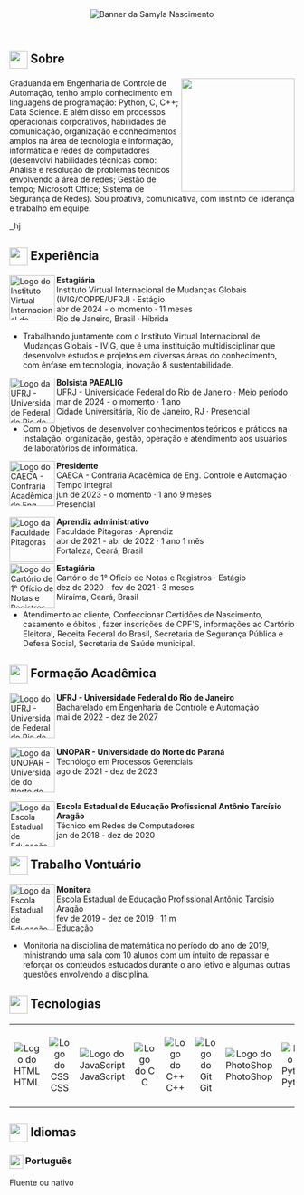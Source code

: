 <div id="readme">
  <header>
    <img src="https://i.imgur.com/IRnXP2f.png" alt="Banner da Samyla Nascimento" />
  </header>

  <main>
    <section id="secao-de-sobre">
      <h2>
        <img src="" alt="" width="32px" align="center" />
        Sobre
      </h2>
      <img src="" alt="" width="200px" align="right" />
      <p>
        Graduanda em Engenharia de Controle de Automação,
tenho amplo conhecimento em linguagens de programação: Python, C, C++; Data Science. 
E além disso em processos operacionais corporativos, habilidades de comunicação, organização e conhecimentos amplos na área de tecnologia e informação, 
informática e redes de computadores (desenvolvi habilidades técnicas como: 
Análise e resolução de problemas técnicos envolvendo a área de redes; Gestão de tempo; Microsoft Office; Sistema de Segurança de Redes). Sou proativa, comunicativa, com instinto de liderança e trabalho em equipe.
      </p>
      <a href="https://www.linkedin.com/in/samyla-nascimento-s-412b41175/">
        <img src="https://img.shields.io/badge/LinkedIn-0077B5?style=for-the-square&logo=linkedin&logoColor=white" alt="" />
      </a>
      <a href="mailto:samyla.nascimento.20221@poli.ufrj.br">
        <img src="https://img.shields.io/badge/Gmail-D14836?style=for-the-square&logo=gmail&logoColor=white" alt="" />
      </a>hj
    </section>
    <section id="secao-de-experiencia">
      <h2>
        <img src="https://em-content.zobj.net/source/apple/391/briefcase_1f4bc.png" alt="" width="32px" align="center" />
        Experiência
      </h2>
      <div id="experiencias">
        <div class="experiencia">
          <img src="https://i.imgur.com/dcyZxFI.jpg" alt="Logo do Instituto Virtual Internacional de Mudanças Globais (IVIG/COPPE/UFRJ)" width="80" align="left" />
          <p>
            <strong>Estagiária</strong> <br />
            Instituto Virtual Internacional de Mudanças Globais (IVIG/COPPE/UFRJ) · Estágio <br />
            abr de 2024 - o momento · 11 meses <br />
            Rio de Janeiro, Brasil · Híbrida
          </p>
          <ul>
            <li>
              Trabalhando juntamente com o Instituto Virtual Internacional de Mudanças Globais - IVIG, que é uma instituição multidisciplinar que desenvolve estudos e projetos em diversas áreas do conhecimento, com ênfase em tecnologia, inovação & sustentabilidade.
            </li>
          </ul>
        </div>
        <div class="experiencia">
          <img src="https://i.imgur.com/ZInWJ29.jpg" alt="Logo da UFRJ - Universidade Federal do Rio de Janeiro" width="80" align="left" />
          <p>
            <strong>Bolsista PAEALIG</strong> <br />
            UFRJ - Universidade Federal do Rio de Janeiro · Meio período <br />
            mar de 2024 - o momento · 1 ano <br />
            Cidade Universitária, Rio de Janeiro, RJ · Presencial
          </p>
          <ul>
            <li>
              Com o Objetivos de desenvolver conhecimentos teóricos e práticos na instalação, organização, gestão, operação e atendimento aos usuários de laboratórios de informática.
            </li>
          </ul>
        </div>
        <div class="experiencia">
          <img src="https://i.imgur.com/LibSy3b.jpg" alt="Logo do CAECA - Confraria Acadêmica de Eng. Controle e Automação" width="80" align="left" />
          <p>
            <strong>Presidente</strong> <br />
            CAECA - Confraria Acadêmica de Eng. Controle e Automação · Tempo integral <br />
            jun de 2023 - o momento · 1 ano 9 meses <br />
            Presencial
          </p>
        </div>
        <div class="experiencia">
          <img src="https://i.imgur.com/2EpxCu6.jpg" alt="Logo da Faculdade Pitagoras" width="80" align="left" />
          <p>
            <strong>Aprendiz administrativo</strong> <br />
            Faculdade Pitagoras · Aprendiz <br />
            abr de 2021 - abr de 2022 · 1 ano 1 mês <br />
            Fortaleza, Ceará, Brasil
          </p>
        </div>
        <div class="experiencia">
          <img src="https://i.imgur.com/2x37lbw.png" alt="Logo do Cartório de 1° Ofício de Notas e Registros" width="80" align="left" />
          <p>
            <strong>Estagiária</strong> <br />
            Cartório de 1° Ofício de Notas e Registros · Estágio <br />
            dez de 2020 - fev de 2021 · 3 meses <br />
            Miraíma, Ceará, Brasil
          </p>
          <ul>
            <li>
              Atendimento ao cliente, Confeccionar Certidões de Nascimento,
casamento e óbitos , fazer inscrições de CPF'S, informações ao Cartório
Eleitoral, Receita Federal do Brasil, Secretaria de Segurança Pública e
Defesa Social, Secretaria de Saúde municipal.
            </li>
          </ul>
        </div>
      </div>
    </section>
    <section id="secao-de-formacao-academica">
      <h2>
        <img src="https://em-content.zobj.net/source/apple/391/graduation-cap_1f393.png" alt="" width="32px" align="center" />
        Formação Acadêmica
      </h2>
      <div id="formacoes-academica">
        <div class="formacao-academica">
          <img src="https://i.imgur.com/ZInWJ29.jpg" alt="Logo do UFRJ - Universidade Federal do Rio de Janeiro" width="80" align="left" />
          <p>
            <strong>UFRJ - Universidade Federal do Rio de Janeiro</strong> <br />
            Bacharelado em Engenharia de Controle e Automação <br />
            mai de 2022 - dez de 2027
          </p>
        </div>
        <br />
        <div class="formacao-academica">
          <img src="https://i.imgur.com/fgYRffJ.jpg" alt="Logo da UNOPAR - Universidade do Norte do Paraná" width="80" align="left" />
          <p>
            <strong>UNOPAR - Universidade do Norte do Paraná</strong> <br />
            Tecnólogo em Processos Gerenciais <br />
            ago de 2021 - dez de 2023
          </p>
        </div>
        <br />
        <div class="formacao-academica">
          <img src="https://i.imgur.com/nwyeLHr.jpg" alt="Logo da Escola Estadual de Educação Profissional Antônio Tarcísio Aragão" width="80" align="left" />
          <p>
            <strong>Escola Estadual de Educação Profissional Antônio Tarcísio Aragão</strong> <br />
            Técnico em Redes de Computadores <br />
            jan de 2018 - dez de 2020
          </p>
        </div>
      </div>
    </section>
    <section id="secao-de-trabalho-voluntario">
      <h2>
        <img src="https://em-content.zobj.net/source/apple/391/recycling-symbol_267b-fe0f.png" alt="" width="32px" align="center" />
        Trabalho Vontuário
      </h2>
      <div id="trabalhos-voluntario">
        <div id="trabalho-voluntario">
          <img src="https://i.imgur.com/nwyeLHr.jpg" alt="Logo da Escola Estadual de Educação Profissional Antônio Tarcísio Aragão" width="80" align="left" />
          <p>
            <strong>Monitora</strong> <br />
            Escola Estadual de Educação Profissional Antônio Tarcísio Aragão <br />
            fev de 2019 - dez de 2019 · 11 m <br />
            Educação
          </p>
          <ul>
            <li>
              Monitoria na disciplina de matemática no período do ano de 2019, 
ministrando uma sala com 10 alunos com um intuito de repassar e 
reforçar os conteúdos estudados durante o ano letivo e algumas outras 
questões envolvendo a disciplina.
            </li>
          </ul>
        </div>
      </div>
    </section>
    <section id="technology-section">      
      <h2>
        <img src="https://em-content.zobj.net/source/apple/391/hammer-and-wrench_1f6e0-fe0f.png" alt="" width="32px" align="center" />
        Tecnologias
      </h2>
      <table>
        <tr align="center" width="128px">
          <td>
            <img src="https://skillicons.dev/icons?i=html" alt="Logo do HTML" />
            <br />
            HTML
          </td>
          <td>
            <img src="https://skillicons.dev/icons?i=css" alt="Logo do CSS" />
            <br />
            CSS
          </td>
          <td>
            <img src="https://skillicons.dev/icons?i=js" alt="Logo do JavaScript" />
            <br />
            JavaScript
          </td>
          <td>
            <img src="https://skillicons.dev/icons?i=c" alt="Logo do C" />
            <br />
            C
          </td>
          <td>
            <img src="https://skillicons.dev/icons?i=cpp" alt="Logo do C++" />
            <br />
            C++
          </td>
          <td>
            <img src="https://skillicons.dev/icons?i=git" alt="Logo do Git" />
            <br />
            Git
          </td>
          <td>
            <img src="https://skillicons.dev/icons?i=ps" alt="Logo do PhotoShop" />
            <br />
            PhotoShop
          </td>
          <td>
            <img src="https://skillicons.dev/icons?i=py" alt="Logo do Python" />
            <br />
            Python
          </td>
          <td>
            <img src="https://skillicons.dev/icons?i=vscode" alt="Logo do VS Code" />
            <br />
            VS Code
          </td>
          <td>
            <img src="https://skillicons.dev/icons?i=windows" alt="Logo do Windows" />
            <br />
            Windows
          </td>
        </tr>
      </table>
    </section>
    <section id="secao-de-idiomas">
      <h2>
        <img src="https://em-content.zobj.net/source/apple/391/tongue_1f445.png" alt="" width="32px" align="center" />
        Idiomas
      </h2>
      <div id="idiomas">
        <div class="idioma">
          <h3>
            <img src="https://em-content.zobj.net/source/apple/391/flag-brazil_1f1e7-1f1f7.png" alt="" width="24px" align="center" />
            Português
          </h3>
          <p>Fluente ou nativo</p>
        </div>
      </div>
    </section>
  </main>
</div>

